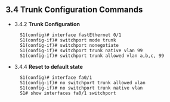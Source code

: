## 3.4 Trunk Configuration Commands

- 3.4.2 **Trunk Configuration**

        S1(config)# interface fastEthernet 0/1
        S1(config-if)# switchport mode trunk
        S1(config-if)# switchport nonegotiate
        S1(config-if)# switchport trunk native vlan 99
        S1(config-if)# switchport trunk allowed vlan a,b,c, 99

- 3.4.4 **Reset to default state**

        S1(config)# interface fa0/1
        S1(config-if)# no switchport trunk allowed vlan
        S1(config-if)# no switchport trunk native vlan
        S1# show interfaces fa0/1 switchport